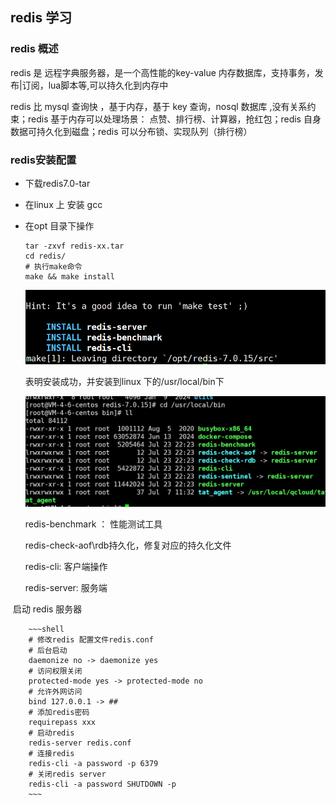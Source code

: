 ## redis 学习

### redis 概述

redis 是 远程字典服务器，是一个高性能的key-value 内存数据库，支持事务，发布|订阅，lua脚本等,可以持久化到内存中

redis 比 mysql 查询快 ，基于内存，基于 key 查询，nosql 数据库 ,没有关系约束；redis 基于内存可以处理场景： 点赞、排行榜、计算器，抢红包；redis 自身数据可持久化到磁盘；redis 可以分布锁、实现队列（排行榜）

### redis安装配置

+ 下载redis7.0-tar

+ 在linux 上 安装 gcc 

+ 在opt 目录下操作

  ~~~shell
  tar -zxvf redis-xx.tar
  cd redis/
  # 执行make命令
  make && make install
  ~~~

  ![image-20250723222618444](https://raw.githubusercontent.com/gzqbest/img/master/20250723222627525.png)

  表明安装成功，并安装到linux 下的/usr/local/bin下

  ![image-20250723222749879](https://raw.githubusercontent.com/gzqbest/img/master/20250723222750053.png)

  redis-benchmark ： 性能测试工具

  redis-check-aof\rdb持久化，修复对应的持久化文件

  redis-cli: 客户端操作

  redis-server: 服务端

​		启动 redis 服务器

        ~~~shell
        # 修改redis 配置文件redis.conf
        # 后台启动
        daemonize no -> daemonize yes
        # 访问权限关闭
        protected-mode yes -> protected-mode no
        # 允许外网访问
        bind 127.0.0.1 -> ##
        # 添加redis密码
        requirepass xxx
        # 启动redis 
        redis-server redis.conf
        # 连接redis
        redis-cli -a password -p 6379
        # 关闭redis server
        redis-cli -a password SHUTDOWN -p
        ~~~

 